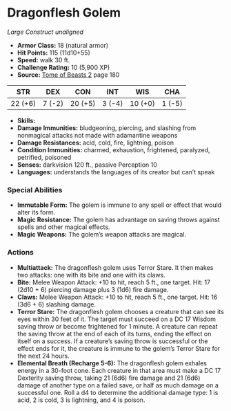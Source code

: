 # Dragonflesh Golem

*Large* *Construct* *unaligned*

- **Armor Class:** 18 (natural armor)
- **Hit Points:** 115 (11d10+55)
- **Speed:** walk 30 ft.
- **Challenge Rating:** 10 (5,900 XP)
- **Source:** [Tome of Beasts 2](https://koboldpress.com/kpstore/product/tome-of-beasts-2-for-5th-edition) page 180

| STR | DEX | CON | INT | WIS | CHA |
| --- | --- | --- | --- | --- | --- |
| 22 (+6) | 7 (-2) | 20 (+5) | 3 (-4) | 10 (+0) | 1 (-5) |

- **Skills:** 
- **Damage Immunities:** bludgeoning, piercing, and slashing from nonmagical attacks not made with adamantine weapons
- **Damage Resistances:** acid, cold, fire, lightning, poison
- **Condition Immunities:** charmed, exhaustion, frightened, paralyzed, petrified, poisoned
- **Senses:** darkvision 120 ft., passive Perception 10
- **Languages:** understands the languages of its creator but can’t speak

### Special Abilities

- **Immutable Form:** The golem is immune to any spell or effect that would alter its form.
- **Magic Resistance:** The golem has advantage on saving throws against spells and other magical effects.
- **Magic Weapons:** The golem’s weapon attacks are magical.

### Actions

- **Multiattack:** The dragonflesh golem uses Terror Stare. It then makes two attacks: one with its bite and one with its claws.
- **Bite:** Melee Weapon Attack: +10 to hit, reach 5 ft., one target. Hit: 17 (2d10 + 6) piercing damage plus 3 (1d6) fire damage.
- **Claws:** Melee Weapon Attack: +10 to hit, reach 5 ft., one target. Hit: 16 (3d6 + 6) slashing damage.
- **Terror Stare:** The dragonflesh golem chooses a creature that can see its eyes within 30 feet of it. The target must succeed on a DC 17 Wisdom saving throw or become frightened for 1 minute. A creature can repeat the saving throw at the end of each of its turns, ending the effect on itself on a success. If a creature’s saving throw is successful or the effect ends for it, the creature is immune to the golem’s Terror Stare for the next 24 hours.
- **Elemental Breath (Recharge 5-6):** The dragonflesh golem exhales energy in a 30-foot cone. Each creature in that area must make a DC 17 Dexterity saving throw, taking 21 (6d6) fire damage and 21 (6d6) damage of another type on a failed save, or half as much damage on a successful one. Roll a d4 to determine the additional damage type: 1 is acid, 2 is cold, 3 is lightning, and 4 is poison.


